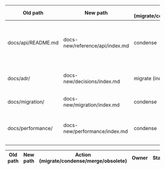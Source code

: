 Old path | New path | Action (migrate/condense/merge/obsolete) | Owner | Status | Notes
---- | ---- | ---- | ---- | ---- | ----
docs/api/README.md | docs-new/reference/api/index.md | condense | unassigned | done | Curated pointer; keep legacy as source during migration
docs/adr/ | docs-new/decisions/index.md | migrate (index only) | unassigned | done | Link to ADRs without duplication
docs/migration/ | docs-new/migration/index.md | condense | unassigned | done | Link-first until stabilized
docs/performance/ | docs-new/performance/index.md | condense | unassigned | done | Link-first; keep legacy detailed docs

Old path | New path | Action (migrate/condense/merge/obsolete) | Owner | Status | Notes
---- | ---- | ---- | ---- | ---- | ----
